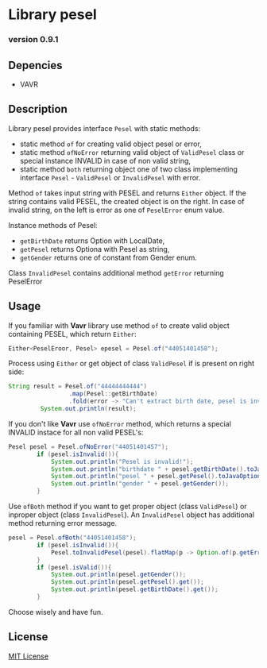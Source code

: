# Library pesel

### version 0.9.1

## Depencies
* VAVR
## Description

Library pesel provides interface `Pesel` with static methods:
 * static method `of` for creating valid object pesel or error,
 * static method `ofNoError` returning valid object of `ValidPesel` class or special instance INVALID in case of non valid string,
 * static method `both` returning object one of two class implementing interface `Pesel` - `ValidPesel` or `InvalidPesel` with error.
 
 Method `of` takes input string with PESEL and returns `Either` object. If the string contains valid PESEL, the created object is on the right. In case of invalid string, on the left is error as one of `PeselError` enum value.
 
 Instance methods of Pesel:
 * `getBirthDate` returns Option with LocalDate,
 * `getPesel` returns Optiona with Pesel as string,
 * `getGender` returns one of constant from Gender enum.
 
 Class `InvalidPesel`  contains additional method `getError` returning PeselError
 
 ## Usage
If you familiar with **Vavr** library use method `of` to create valid object containing PESEL, which return `Either`:
 ```java
Either<PeselEroor, Pesel> epesel = Pesel.of("44051401458");
```
 
 Process using `Either` or get object of class `ValidPesel` if is present on right side:
 
```java
String result = Pesel.of("44444444444")
                 .map(Pesel::getBirthDate)
                 .fold(error -> "Can't extract birth date, pesel is invalid due the error: " + error.getErrorMessage(), date -> date.get().toString());
         System.out.println(result);
```   
         
If you don't like **Vavr** use `ofNoError` method, which returns a special INVALID instace for all non valid PESEL's:
```java
Pesel pesel = Pesel.ofNoError("44051401457");
        if (pesel.isInvalid()){
            System.out.println("Pesel is invalid!");
            System.out.println("birthdate " + pesel.getBirthDate().toJavaOptional());
            System.out.println("pesel " + pesel.getPesel().toJavaOptional());
            System.out.println("gender " + pesel.getGender());
        }
```
Use `ofBoth` method if you want to get proper object (class `ValidPesel`) or inproper object (class `InvalidPesel`). An `InvalidPesel` object has additional method returning error message.
```java
pesel = Pesel.ofBoth("44051401458");
        if (pesel.isInvalid()){
            Pesel.toInvalidPesel(pesel).flatMap(p -> Option.of(p.getError().getErrorMessage())).toJavaOptional().ifPresent(error -> System.out.println(error));
        }
        if (pesel.isValid()){
            System.out.println(pesel.getGender());
            System.out.println(pesel.getPesel().get());
            System.out.println(pesel.getBirthDate().get());
        }
```

Choose wisely and have fun.

## License
[MIT License](https://choosealicense.com/licenses/mit/)